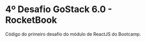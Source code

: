 # 4º Desafio GoStack 6.0 - RocketBook

Código do primeiro desafio do módulo de ReactJS do Bootcamp.
